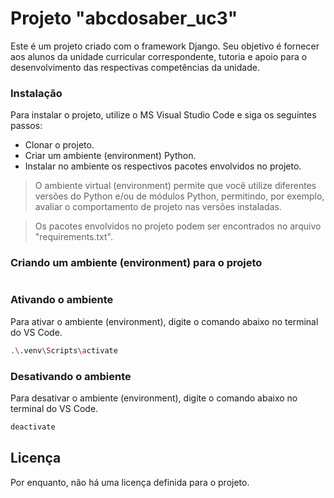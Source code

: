 # Projeto "abcdosaber_uc3"

Este é um projeto criado com o framework Django.
Seu objetivo é fornecer aos alunos da unidade curricular correspondente, tutoria e apoio para o desenvolvimento das respectivas competências da unidade.

### Instalação

Para instalar o projeto, utilize o MS Visual Studio Code e siga os seguintes passos:

* Clonar o projeto. 
* Criar um ambiente (environment) Python.
* Instalar no ambiente os respectivos pacotes envolvidos no projeto.

> O ambiente virtual (environment) permite que você utilize diferentes versões do Python e/ou de módulos Python, permitindo, por exemplo, avaliar o comportamento de projeto nas versões instaladas.

> Os pacotes envolvidos no projeto podem ser encontrados no arquivo "requirements.txt".

### Criando um ambiente (environment) para o projeto

```bash

```

### Ativando o ambiente

Para ativar o ambiente (environment), digite o comando abaixo no terminal do VS Code.

```bash
.\.venv\Scripts\activate
```

### Desativando o ambiente

Para desativar o ambiente (environment), digite o comando abaixo no terminal do VS Code.

```bash
deactivate
```

## Licença

Por enquanto, não há uma licença definida para o projeto.
